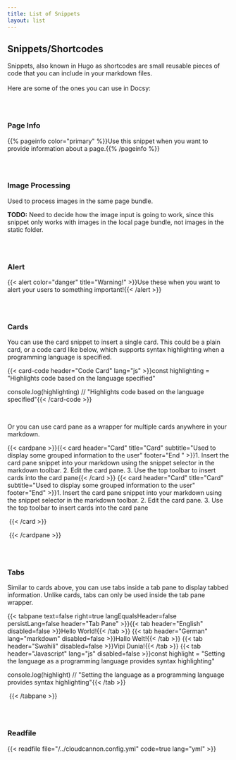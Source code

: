 ```yaml
---
title: List of Snippets
layout: list
---
```

## Snippets/Shortcodes

Snippets, also known in Hugo as shortcodes are small reusable pieces of code that you can include in your markdown files.<br><br>Here are some of the ones you can use in Docsy:

### &nbsp;

### Page Info
{{% pageinfo color="primary" %}}Use this snippet when you want to provide information about a page.{{% /pageinfo %}}

### &nbsp;

### Image Processing

Used to process images in the same page bundle.

**TODO:** Need to decide how the image input is going to work, since this snippet only works with images in the local page bundle, not images in the static folder.

### &nbsp;

### Alert

{{< alert color="danger" title="Warning!" >}}Use these when you want to alert your users to something important!{{< /alert >}}

### &nbsp;

### Cards

You can use the card snippet to insert a single card. This could be a plain card, or a code card like below, which supports syntax highlighting when a programming language is specified.

{{< card-code header="Code Card" lang="js" >}}const highlighting = "Highlights code based on the language specified"

console.log(highlighting) // "Highlights code based on the language specified"{{< /card-code >}}

&nbsp;

Or you can use card pane as a wrapper for multiple cards anywhere in your markdown.

{{< cardpane >}}{{< card header="Card" title="Card" subtitle="Used to display some grouped information to the user" footer="End " >}}1. Insert the card pane snippet into your markdown using the snippet selector in the markdown toolbar.
2. Edit the card pane.
3. Use the top toolbar to insert cards into the card pane{{< /card >}}
{{< card header="Card" title="Card" subtitle="Used to display some grouped information to the user" footer="End" >}}1. Insert the card pane snippet into your markdown using the snippet selector in the markdown toolbar.
2. Edit the card pane.
3. Use the top toolbar to insert cards into the card pane

&nbsp;{{< /card >}}

&nbsp;{{< /cardpane >}}

### &nbsp;

### Tabs

Similar to cards above, you can use tabs inside a tab pane to display tabbed information. Unlike cards, tabs can only be used inside the tab pane wrapper.

{{< tabpane text=false right=true langEqualsHeader=false persistLang=false header="Tab Pane" >}}{{< tab header="English" disabled=false >}}Hello World!{{< /tab >}}
{{< tab header="German" lang="markdown" disabled=false >}}Hallo Welt!{{< /tab >}}
{{< tab header="Swahili" disabled=false >}}Vipi Dunia!{{< /tab >}}
{{< tab header="Javascript" lang="js" disabled=false >}}const highlight = "Setting the language as a programming language provides syntax highlighting"

console.log(highlight) // "Setting the language as a programming language provides syntax highlighting"{{< /tab >}}

&nbsp;{{< /tabpane >}}

### &nbsp;

### Readfile
{{< readfile file="/../cloudcannon.config.yml" code=true lang="yml" >}}